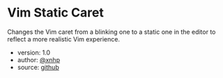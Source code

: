 # Vim Static Caret

Changes the Vim caret from a blinking one to a static one in the editor to reflect a more realistic Vim experience.

- version: 1.0
- author: [@xnhp](https://github.com/xnhp)
- source: [github](https://github.com/xnhp/obsidian-cursor-blink)
